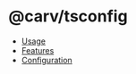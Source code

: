 # @carv/tsconfig

<!-- START doctoc generated TOC please keep comment here to allow auto update -->
<!-- DON'T EDIT THIS SECTION, INSTEAD RE-RUN doctoc TO UPDATE -->

- [Usage](#usage)
- [Features](#features)
- [Configuration](#configuration)

<!-- END doctoc generated TOC please keep comment here to allow auto update -->
